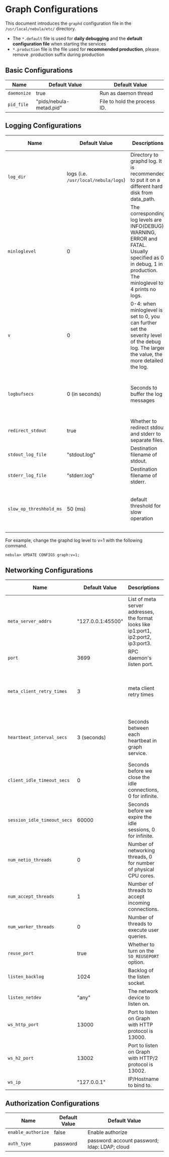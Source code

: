 # Graph Configurations

This document introduces the `graphd` configuration file in the `/usr/local/nebula/etc/` directory.

* The `*.default` file is used for **daily debugging** and the **default configuration file** when starting the services
* `*.production` file is the file used for **recommended production**, please remove .production suffix during production

## Basic Configurations

Name                    | Default Value                   | Default Value
-------------------------| ------------------------ | -----------
`daemonize`              | true                     | Run as daemon thread
`pid_file`               | "pids/nebula-metad.pid" | File to hold the process ID.

## Logging Configurations

Name                   | Default Value                    | Descriptions  | Dynamic Modification |
-------------------------| ------------------------ | ----------- | -------- |
`log_dir`  | logs  (i.e. `/usr/local/nebula/logs`) | Directory to graphd log. It is recommended to put it on a different hard disk from data_path. |  |
`minloglevel` | 0 | The corresponding log levels are INFO(DEBUG), WARNING, ERROR and FATAL. Usually specified as 0 in debug, 1 in production. The minloglevel to 4 prints no logs. | Modified with UPDATE CONFIGS syntax. The modification takes effect immediately. |
`v` | 0 | 0-4: when minloglevel is set to 0,  you can further set the severity level of the debug log. The larger the value, the more detailed the log. | Modified with UPDATE CONFIGS syntax. The modification takes effect immediately. |
`logbufsecs` | 0 (in seconds) | Seconds to buffer the log messages | Modified with UPDATE CONFIGS syntax. The modification takes effect immediately. |
`redirect_stdout`               | true                     | Whether to redirect stdout and stderr to separate files. |  |
`stdout_log_file`               | "stdout.log"              | Destination filename of stdout.
`stderr_log_file`               | "stderr.log"              | Destination filename of stderr.
`slow_op_threshhold_ms`         | 50 (ms)     | default threshold for slow operation | Modified with UPDATE CONFIGS syntax. The modification takes effect immediately. |

For example, change the graphd log level to v=1 with the following command.

```ngql
nebula> UPDATE CONFIGS graph:v=1;
```

## Networking Configurations

Name                   | Default Value                    | Descriptions  | Dynamic Modification |
-------------------------| ------------------------ | ----------- | -------- |
`meta_server_addrs`             | "127.0.0.1:45500" |  List of meta server addresses, the format looks like ip1:port1, ip2:port2, ip3:port3.
`port`                          | 3699                     | RPC daemon's listen port.
`meta_client_retry_times`       | 3 | meta client retry times | Modified with UPDATE CONFIGS syntax. The modification takes effect immediately. |
`heartbeat_interval_secs`       | 3 (seconds) | Seconds between each heartbeat in graph service. | Modified with UPDATE CONFIGS syntax. The modification takes effect immediately.
`client_idle_timeout_secs`      | 0                        | Seconds before we close the idle connections, 0 for infinite.
`session_idle_timeout_secs`     | 60000                    | Seconds before we expire the idle sessions, 0 for infinite.
`num_netio_threads`             | 0                        | Number of networking threads, 0 for number of physical CPU cores.
`num_accept_threads`            | 1                        | Number of threads to accept incoming connections.
`num_worker_threads`            | 0                        | Number of threads to execute user queries.
`reuse_port`                    | true                    | Whether to turn on the `SO_REUSEPORT` option.
`listen_backlog`                | 1024                     | Backlog of the listen socket.
`listen_netdev`                 | "any"                    | The network device to listen on.
`ws_http_port`                  | 13000                    | Port to listen on Graph with HTTP protocol is 13000.
`ws_h2_port`                    | 13002                    | Port to listen on Graph with HTTP/2 protocol is 13002.
`ws_ip`                         | "127.0.0.1"              | IP/Hostname to bind to.

## Authorization Configurations

Name                    | Default Value                   | Default Value
-------------------------| ------------------------ | -----------
`enable_authorize` | false | Enable authorize
`auth_type`        | password | password: account password; ldap: LDAP; cloud
